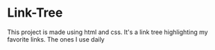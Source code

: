 # Link-Tree
This project is made using html and css. It's a link tree highlighting my favorite links. The ones I use daily
